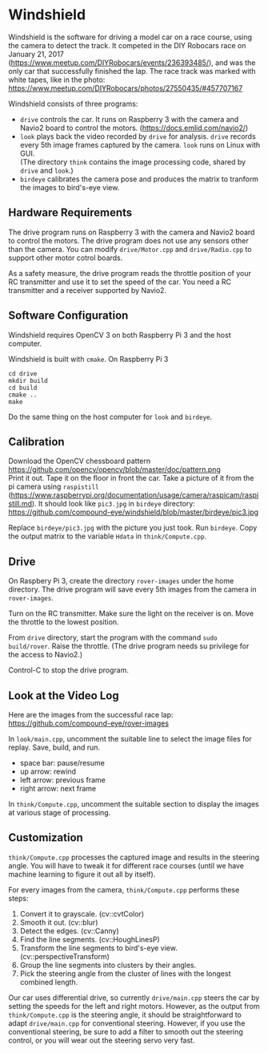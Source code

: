 # Windshield
Windshield is the software for driving a model car on a race course, using the camera to detect the track. It competed in
the DIY Robocars race on January 21, 2017 (https://www.meetup.com/DIYRobocars/events/236393485/), and was the only car that
successfully finished the lap. The race track was marked with white tapes, like in the photo:
https://www.meetup.com/DIYRobocars/photos/27550435/#457707167

Windshield consists of three programs:
* `drive` controls the car. It runs on Raspberry 3 with the camera and Navio2 board to control the motors.
   (https://docs.emlid.com/navio2/)
* `look` plays back the video recorded by `drive` for analysis. `drive` records every 5th image frames captured by the camera.
  `look` runs on Linux with GUI.  
  (The directory `think` contains the image processing code, shared by `drive` and `look`.)
* `birdeye` calibrates the camera pose and produces the matrix to tranform the images to bird's-eye view.

## Hardware Requirements
The drive program runs on Raspberry 3 with the camera and Navio2 board to control the motors. The drive program does not use
any sensors other than the camera. You can modify `drive/Motor.cpp` and `drive/Radio.cpp` to support other motor cotrol boards.

As a safety measure, the drive program reads the throttle position of your RC transmitter and use it to set the speed of
the car. You need a RC transmitter and a receiver supported by Navio2.

## Software Configuration
Windshield requires OpenCV 3 on both Raspberry Pi 3 and the host computer.

Windshield is built with `cmake`. On Raspberry Pi 3
```
cd drive
mkdir build
cd build
cmake ..
make
```
Do the same thing on the host computer for `look` and `birdeye`.

## Calibration
Download the OpenCV chessboard pattern https://github.com/opencv/opencv/blob/master/doc/pattern.png  
Print it out. Tape it on the floor in front the car. Take a picture of it from the pi camera using `raspistill`
(https://www.raspberrypi.org/documentation/usage/camera/raspicam/raspistill.md). It should look like `pic3.jpg` in `birdeye`
directory: https://github.com/compound-eye/windshield/blob/master/birdeye/pic3.jpg

Replace `birdeye/pic3.jpg` with the picture you just took. Run `birdeye`. Copy the output matrix to the variable `Hdata` in
`think/Compute.cpp`.

## Drive
On Raspbery Pi 3, create the directory `rover-images` under the home directory. The drive program will save every 5th images
from the camera in `rover-images`.

Turn on the RC transmitter. Make sure the light on the receiver is on. Move the throttle to the lowest position.

From `drive` directory, start the program with the command `sudo build/rover`. Raise the throttle.
(The drive program needs su privilege for the access to Navio2.)

Control-C to stop the drive program.

## Look at the Video Log
Here are the images from the successful race lap: https://github.com/compound-eye/rover-images

In `look/main.cpp`, uncomment the suitable line to select the image files for replay. Save, build, and run.

* space bar: pause/resume
* up arrow: rewind
* left arrow: previous frame
* right arrow: next frame

In `think/Compute.cpp`, uncomment the suitable section to display the images at various stage of processing.

## Customization
`think/Compute.cpp` processes the captured image and results in the steering angle. You will have to tweak it for different
race courses (until we have machine learning to figure it out all by itself).

For every images from the camera, `think/Compute.cpp` performs these steps:

1. Convert it to grayscale. (cv::cvtColor)
2. Smooth it out. (cv::blur)
3. Detect the edges. (cv::Canny)
4. Find the line segments. (cv::HoughLinesP)
5. Transform the line segments to bird's-eye view. (cv::perspectiveTransform)
6. Group the line segments into clusters by their angles.
7. Pick the steering angle from the cluster of lines with the longest combined length.

Our car uses differential drive, so currently `drive/main.cpp` steers the car by setting the speeds for the left and right
motors. However, as the output from `think/Compute.cpp` is the steering angle, it should be straightforward to adapt
`drive/main.cpp` for conventional steering. However, if you use the conventional steering, be sure to add a filter to smooth
out the steering control, or you will wear out the steering servo very fast.
